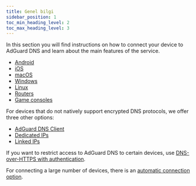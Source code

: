 ```yaml
---
title: Genel bilgi
sidebar_position: 1
toc_min_heading_level: 2
toc_max_heading_level: 3
---
```


In this section you will find instructions on how to connect your device to AdGuard DNS and learn about the main features of the service.

- [Android](/private-dns/connect-devices/mobile-and-desktop/android.md)
- [iOS](/private-dns/connect-devices/mobile-and-desktop/ios.md)
- [macOS](/private-dns/connect-devices/mobile-and-desktop/macos.md)
- [Windows](/private-dns/connect-devices/mobile-and-desktop/windows.md)
- [Linux](/private-dns/connect-devices/mobile-and-desktop/linux.md)
- [Routers](/private-dns/connect-devices/routers/routers.md)
- [Game consoles](/private-dns/connect-devices/game-consoles/game-consoles.md)

For devices that do not natively support encrypted DNS protocols, we offer three other options:

- [AdGuard DNS Client](/dns-client/overview.md)
- [Dedicated IPs](/private-dns/connect-devices/other-options/dedicated-ip.md)
- [Linked IPs](/private-dns/connect-devices/other-options/linked-ip.md)

If you want to restrict access to AdGuard DNS to certain devices, use [DNS-over-HTTPS with authentication](/private-dns/connect-devices/other-options/doh-authentication.md).

For connecting a large number of devices, there is an [automatic connection option](/private-dns/connect-devices/other-options/automatic-connection.md).
